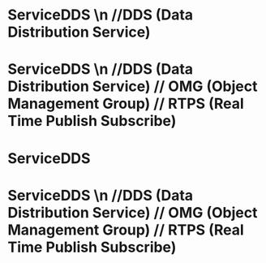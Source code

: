 # ServiceDDS \n //DDS (Data Distribution Service)
# ServiceDDS \n //DDS (Data Distribution Service) // OMG (Object Management Group) // RTPS (Real Time Publish Subscribe)
# ServiceDDS
# ServiceDDS \n //DDS (Data Distribution Service) // OMG (Object Management Group) // RTPS (Real Time Publish Subscribe)
